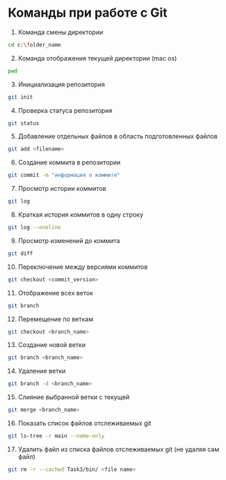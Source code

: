 # Команды при работе с Git
1. Команда смены директории
```sh
cd c:\folder_name
```
2. Команда отображения текущей директории (mac os)
```sh
pwd
```
3. Инициализация репозитория
```sh
git init
```
4. Проверка статуса репозитория
```sh
git status
```
5. Добавление отдельных файлов в область подготовленных файлов
```sh
git add <filename>
```
6. Cоздание коммита в репозитории
```sh
git commit -m "информация о коммите"
```
7. Просмотр истории коммитов
```sh
git log 
```
8. Краткая история коммитов в одну строку 
```sh
git log --oneline
```
9. Просмотр изменений до коммита
```sh
git diff
```
10. Переключение между версиями коммитов

```sh
git checkout <commit_version>
```
11. Отображение всех веток
```sh
git branch
```
12. Перемещение по веткам
```sh
git checkout <branch_name>
```
13. Создание новой ветки
```sh
git branch <branch_name>
```
14. Удаление ветки
```sh
git branch -d <branch_name>
```
15. Слияние выбранной ветки с текущей
```sh
git merge <branch_name>
```
16. Показать список файлов отслеживаемых git
```sh
git ls-tree -r main --name-only
```
17. Удалить файл из списка файлов отслеживаемых git (не удаляя сам файл)
```sh
git rm -r --cached Task3/bin/ <file name>
```

